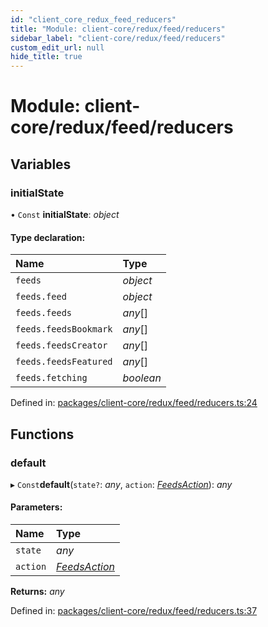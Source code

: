 ```yaml
---
id: "client_core_redux_feed_reducers"
title: "Module: client-core/redux/feed/reducers"
sidebar_label: "client-core/redux/feed/reducers"
custom_edit_url: null
hide_title: true
---
```


# Module: client-core/redux/feed/reducers

## Variables

### initialState

• `Const` **initialState**: *object*

#### Type declaration:

Name | Type |
:------ | :------ |
`feeds` | *object* |
`feeds.feed` | *object* |
`feeds.feeds` | *any*[] |
`feeds.feedsBookmark` | *any*[] |
`feeds.feedsCreator` | *any*[] |
`feeds.feedsFeatured` | *any*[] |
`feeds.fetching` | *boolean* |

Defined in: [packages/client-core/redux/feed/reducers.ts:24](https://github.com/xr3ngine/xr3ngine/blob/5a0f83ed8/packages/client-core/redux/feed/reducers.ts#L24)

## Functions

### default

▸ `Const`**default**(`state?`: *any*, `action`: [*FeedsAction*](client_core_redux_feed_actions.md#feedsaction)): *any*

#### Parameters:

Name | Type |
:------ | :------ |
`state` | *any* |
`action` | [*FeedsAction*](client_core_redux_feed_actions.md#feedsaction) |

**Returns:** *any*

Defined in: [packages/client-core/redux/feed/reducers.ts:37](https://github.com/xr3ngine/xr3ngine/blob/5a0f83ed8/packages/client-core/redux/feed/reducers.ts#L37)
